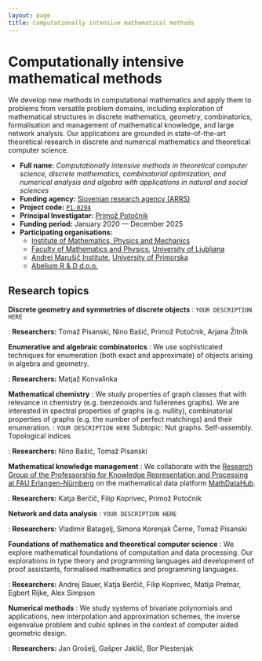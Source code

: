 ```yaml
---
layout: page
title: Computationally intensive mathematical methods
---
```


# Computationally intensive mathematical methods

We develop new methods in computational mathematics and apply them to problems from versatile problem domains, including exploration of mathematical structures in discrete mathematics, geometry, combinatorics, formalisation and management of mathematical knowledge, and large network analysis. Our applications are grounded in state-of-the-art theoretical research in discrete and numerical mathematics and theoretical computer science.


* **Full name:** _Computationally intensive methods in theoretical computer science, discrete mathematics, combinatorial optimization, and numerical analysis and algebra with applications in natural and social sciences_
* **Funding agency:** [Slovenian research agency (ARRS)](https://www.arrs.si/en/index.asp)
* **Project code:** [`P1-0294`](https://cris.cobiss.net/ecris/si/en/project/18055)
* **Principal Investigator:** [Primož Potočnik](https://www.fmf.uni-lj.si/~potocnik/)
* **Funding period:** January 2020 &mdash; December 2025
* **Participating organisations:**
   * [Institute of Mathematics, Physics and Mechanics](http://www.imfm.si/view?set_language=en)
   * [Faculty of Mathematics and Physics](https://www.fmf.uni-lj.si/en/), [University of Ljubljana](https://www.uni-lj.si)
   * [Andrej Marušič Institute](https://www.iam.upr.si/en), [University of Primorska](https://www.upr.si/en)
   * [Abelium R & D d.o.o.](https://abelium.com/en/)

## Research topics

**Discrete geometry and symmetries of discrete objects**
: `YOUR DESCRIPTION HERE`

: **Researchers:**
Tomaž Pisanski,
Nino Bašić,
Primož Potočnik,
Arjana Žitnik

**Enumerative and algebraic combinatorics**
: We use sophisticated techniques for enumeration (both exact and approximate) of objects arising in algebra and geometry.

: **Researchers:**
Matjaž Konvalinka

**Mathematical chemistry**
: We study properties of graph classes that with relevance in chemistry (e.g. benzenoids and fullerenes graphs). We are interested in spectral properties of graphs (e.g. nullity), combinatorial properties of graphs (e.g. the number of perfect matchings) and their enumeration.
: `YOUR DESCRIPTION HERE` Subtopic:  Nut graphs. Self-assembly. Topological indices

: **Researchers:**
Nino Bašić,
Tomaž Pisanski

**Mathematical knowledge management**
: We collaborate with the [Research Group of the Professorship for Knowledge Representation and Processing at FAU Erlangen-Nürnberg](https://kwarc.info/) on the mathematical data platform [MathDataHub](https://data.mathhub.info/).

: **Researchers:**
Katja Berčič,
Filip Koprivec,
Primož Potočnik

**Network and data analysis**
: `YOUR DESCRIPTION HERE`

: **Researchers:**
Vladimir Batagelj,
Simona Korenjak Černe,
Tomaž Pisanski


**Foundations of mathematics and theoretical computer science**
: We explore mathematical foundations of computation and data processing. Our explorations in type theory and programming languages aid development of proof assistants, formalised mathematics and programming languages.

: **Researchers:**
Andrej Bauer,
Katja Berčič,
Filip Koprivec,
Matija Pretnar,
Egbert Rijke,
Alex Simpson

**Numerical methods**
: We study systems of bivariate polynomials and applications, new interpolation and approximation schemes, the inverse eigenvalue problem and cubic splines in the context of computer aided geometric design.

: **Researchers:**
Jan Grošelj,
Gašper Jaklič,
Bor Plestenjak
